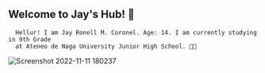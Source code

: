 ## Welcome to Jay's Hub! 👦
      Hellur! I am Jay Ronell M. Coronel. Age: 14. I am currently studying in 9th Grade
      at Ateneo de Naga University Junior High School. 💙💛
    
![Screenshot 2022-11-11 180237](https://user-images.githubusercontent.com/118147704/202801716-618f0428-2ba5-487f-af69-47150ff26b33.png)

